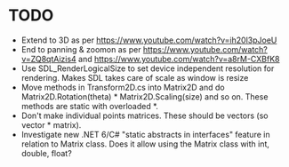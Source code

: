 # TODO

- Extend to 3D as per https://www.youtube.com/watch?v=ih20l3pJoeU
- End to panning & zoomon as per https://www.youtube.com/watch?v=ZQ8qtAizis4
  and https://www.youtube.com/watch?v=a8rM-CXBfK8 
- Use SDL_RenderLogicalSize to set device independent resolution for rendering.
  Makes SDL takes care of scale as window is resize
- Move methods in Transform2D.cs into Matrix2D and do Matrix2D.Rotation(theta) *
  Matrix2D.Scaling(size) and so on. These methods are static with overloaded *.
- Don't make individual points matrices. These should be vectors (so vector *
  matrix).
- Investigate new .NET 6/C# "static abstracts in interfaces" feature in relation
  to Matrix class. Does it allow using the Matrix class with int, double, float?